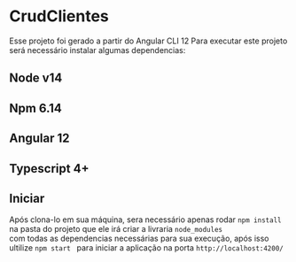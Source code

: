 # CrudClientes

Esse projeto foi gerado a partir do Angular CLI 12
Para executar este projeto será necessário instalar algumas dependencias:


## Node v14
## Npm 6.14
## Angular 12
## Typescript 4+

## Iniciar
Após clona-lo em sua máquina, sera necessário apenas rodar  ```npm install ``` na pasta do projeto que ele irá criar a livraria  ```node_modules ```<br>
com todas as dependencias necessárias para sua execução, após isso ultilize  ```npm start ``` para iniciar a aplicação na porta  ```http://localhost:4200/```
